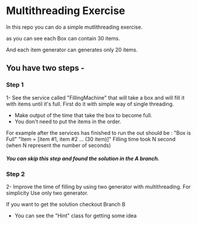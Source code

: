 # Multithreading Exercise 
In this repo you can do a simple mutlithreading exercise. 


as you can see each Box can contain 30 items.

And each item generator can generates only 20 items. 

## You have two steps - 
### Step 1
1- See the service called "FillingMachine"  that will take a box and will fill it with items until it's full. 
First do it with simple way  of single threading. 
- Make output of the time that take the box to become full. 
- You don't need to put the items in the order. 

For example after the services has finished to run 
the out should be : 
"Box is Full"
"Item = [item #1, item #2 ... (30 item)]"
Filling time took N second (when N represent the number of seconds)

##### You can skip this step and found the solution in the A branch. 
### Step 2

2- Improve the time of filling by using two generator with multithreading. For simplicity Use only two generator.  

If you want to get the solution checkout Branch B

* You can see the "Hint" class for getting some idea

 